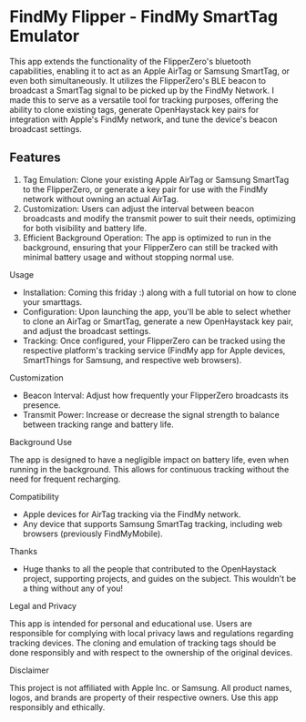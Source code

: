 # FindMy Flipper - FindMy SmartTag Emulator

This app extends the functionality of the FlipperZero's bluetooth capabilities, enabling it to act as an Apple AirTag or Samsung SmartTag, or even both simultaneously. It utilizes the FlipperZero's BLE beacon to broadcast a SmartTag signal to be picked up by the FindMy Network. I made this to serve as a versatile tool for tracking purposes, offering the ability to clone existing tags, generate OpenHaystack key pairs for integration with Apple's FindMy network, and tune the device's beacon broadcast settings.

## Features

1. Tag Emulation: Clone your existing Apple AirTag or Samsung SmartTag to the FlipperZero, or generate a key pair for use with the FindMy network without owning an actual AirTag.
2. Customization: Users can adjust the interval between beacon broadcasts and modify the transmit power to suit their needs, optimizing for both visibility and battery life.
3. Efficient Background Operation: The app is optimized to run in the background, ensuring that your FlipperZero can still be tracked with minimal battery usage and without stopping normal use.

Usage

- Installation: Coming this friday :) along with a full tutorial on how to clone your smarttags.
- Configuration: Upon launching the app, you'll be able to select whether to clone an AirTag or SmartTag, generate a new OpenHaystack key pair, and adjust the broadcast settings.
- Tracking: Once configured, your FlipperZero can be tracked using the respective platform's tracking service (FindMy app for Apple devices, SmartThings for Samsung, and respective web browsers).

Customization

- Beacon Interval: Adjust how frequently your FlipperZero broadcasts its presence.
- Transmit Power: Increase or decrease the signal strength to balance between tracking range and battery life.

Background Use

The app is designed to have a negligible impact on battery life, even when running in the background. This allows for continuous tracking without the need for frequent recharging.

Compatibility

- Apple devices for AirTag tracking via the FindMy network.
- Any device that supports Samsung SmartTag tracking, including web browsers (previously FindMyMobile).

Thanks

- Huge thanks to all the people that contributed to the OpenHaystack project, supporting projects, and guides on the subject. This wouldn't be a thing without any of you!

Legal and Privacy

This app is intended for personal and educational use. Users are responsible for complying with local privacy laws and regulations regarding tracking devices. The cloning and emulation of tracking tags should be done responsibly and with respect to the ownership of the original devices.

Disclaimer

This project is not affiliated with Apple Inc. or Samsung. All product names, logos, and brands are property of their respective owners. Use this app responsibly and ethically.
